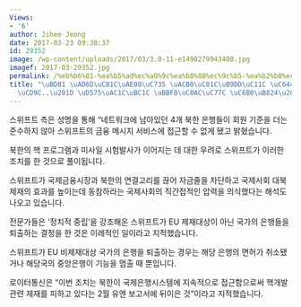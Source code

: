 ```yaml
---
Views:
- '6'
author: Jihee Jeong
date: 2017-03-23 09:38:37
id: 29352
image: /wp-content/uploads/2017/03/3.0-11-e1490279943408.jpg
imagef: 2017-03-29352.jpg
permalink: /%eb%b6%81-%ea%b5%ad%ec%a0%9c%ea%b8%88%ec%9c%b5-%ea%b2%b0%ec%a0%9c%eb%a7%9d%ec%84%9c-%ec%99%84%ec%a0%84-%ed%87%b4%ec%b6%9c-%ed%95%b5%ea%b0%9c%eb%b0%9c-%eb%af%b8%ec%82%ac%ec%9d%bc-%ec%9a%b0/
title: "\uBD81 \uAD6D\uC81C\uAE08\uC735 \uACB0\uC81C\uB9DD\uC11C \uC644\uC804 \uD1F4\
  \uCD9C..\u201D \uD575\uAC1C\uBC1C \uBBF8\uC0AC\uC77C \uC6B0\uB824\u201D"
---
```


스위프트 측은 성명을 통해 &#8220;네트워크에 남아있던 4개 북한 은행들이 회원 기준을 더는 준수하지 않아 스위프트의 금융 메시지 서비스에 접근할 수 없게 됐고 밝혔습니다.

북한의 핵 프로그램과 미사일 시험발사가 이어지는 데 대한 우려로 스위프트가 이러한 조치를 한 것으로 풀이됩니다.

스위프트가 국제금융시장과 북한의 연결고리를 끊어 자금줄을 차단하고 국제사회 대북 제재의 효과를 높이는데 동참하라는 국제사회의 직간접적인 압력을 의식했다는 해석도 나오고 있습니다.

전문가들은 &#8216;정치적 중립&#8217;을 강조해온 스위프트가 EU 제재대상이 아닌 국가의 은행들을 퇴출하는 결정을 한 것은 이례적인 일이라고 지적했습니다.

스위프트가 EU 비제재대상 국가의 은행을 퇴출하는 경우는 해당 은행의 면허가 취소됐거나 해당국의 중앙은행이 기능을 멈출 때 뿐입니다.

로이터통신은 &#8220;이번 조치는 북한이 국제은행시스템에 지속적으로 접근함으로써 핵개발 관련 제재를 피하고 있다는 2월 유엔 보고서에 뒤이은 것&#8221;이라고 지적했습니다.

&nbsp;